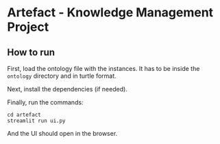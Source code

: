 # Artefact - Knowledge Management Project

## How to run
First, load the ontology file with the instances. It has to be inside the `ontology` directory and in turtle format.

Next, install the dependencies (if needed).

Finally, run the commands:
```
cd artefact
streamlit run ui.py
```

And the UI should open in the browser.
